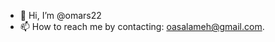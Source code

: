 - 👋 Hi, I’m @omars22
- 📫 How to reach me by contacting: oasalameh@gmail.com.

<!---
omars22/omars22 is a ✨ special ✨ repository because its `README.md` (this file) appears on your GitHub profile.
You can click the Preview link to take a look at your changes.
--->
